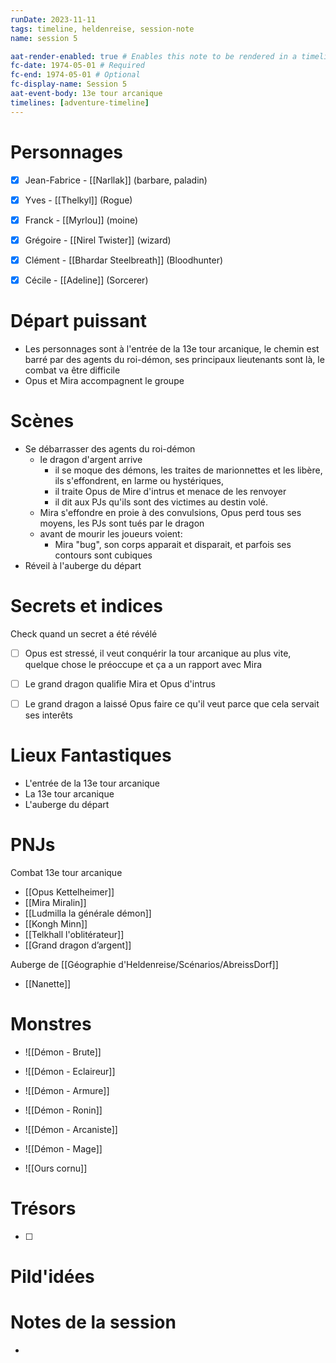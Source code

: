 ```yaml
---
runDate: 2023-11-11
tags: timeline, heldenreise, session-note
name: session 5

aat-render-enabled: true # Enables this note to be rendered in a timeline
fc-date: 1974-05-01 # Required
fc-end: 1974-05-01 # Optional
fc-display-name: Session 5
aat-event-body: 13e tour arcanique
timelines: [adventure-timeline]
---
```




# Personnages
- [x]  Jean-Fabrice -  [[Narllak]] (barbare, paladin)
- [x] Yves - [[Thelkyl]] (Rogue)
- [x] Franck - [[Myrlou]] (moine)
- [x] Grégoire - [[Nirel Twister]] (wizard)
- [x] Clément - [[Bhardar Steelbreath]] (Bloodhunter)
- [x] Cécile - [[Adeline]] (Sorcerer)


# Départ puissant
- Les personnages sont à l'entrée de la 13e tour arcanique, le chemin est barré par des agents du roi-démon, ses principaux lieutenants sont là, le combat va être difficile
- Opus et Mira accompagnent le groupe

# Scènes
- Se débarrasser des agents du roi-démon
	- le dragon d'argent arrive
		- il se moque des démons, les traites de marionnettes et les libère, ils s'effondrent, en larme ou hystériques,
		- il traite Opus de Mire d'intrus et menace de les renvoyer
		- il dit aux PJs qu'ils sont des victimes au destin volé.
	- Mira s'effondre en proie à des convulsions, Opus perd tous ses moyens, les PJs sont tués par le dragon
	- avant de mourir les joueurs voient:
		- Mira "bug", son corps apparait et disparait, et parfois ses contours sont cubiques
- Réveil à l'auberge du départ

# Secrets et indices
Check quand un secret a été révélé
- [ ] Opus est stressé, il veut conquérir la tour arcanique au plus vite, quelque chose le préoccupe et ça a un rapport avec Mira
- [ ] Le grand dragon qualifie Mira et Opus d'intrus
- [ ] Le grand dragon a laissé Opus faire ce qu'il veut parce que cela servait ses interêts



# Lieux Fantastiques
- L'entrée de la 13e tour arcanique
- La 13e tour arcanique
- L'auberge du départ

# PNJs
Combat 13e tour arcanique
- [[Opus Kettelheimer]]
- [[Mira Miralin]]
- [[Ludmilla la générale démon]]
- [[Kongh Minn]]
- [[Telkhall l'oblitérateur]]
- [[Grand dragon d’argent]]

Auberge de [[Géographie d'Heldenreise/Scénarios/AbreissDorf]]
* [[Nanette]]

# Monstres
- ![[Démon - Brute]]
- ![[Démon - Eclaireur]]
- ![[Démon - Armure]]
- ![[Démon - Ronin]]
- ![[Démon - Arcaniste]]
- ![[Démon - Mage]]

- ![[Ours cornu]]


# Trésors
- [ ]


# Pild'idées
> 

# Notes de la session
- 


